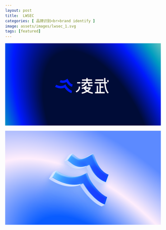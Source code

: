 ```yaml
---
layout: post
title:  LWSEC
categories: [ 品牌识别<br>brand identify ]
image: assets/images/lwsec_1.svg
tags: [featured]
---
```


![](/assets/images/lwsec_2.svg)

![](/assets/images/lwsec_3.svg)

